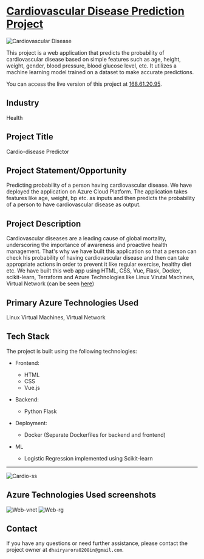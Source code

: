 # [Cardiovascular Disease Prediction Project](http://168.61.20.95)

![Cardiovascular Disease](https://i.imgur.com/kgu7nKj.gif)

This project is a web application that predicts the probability of cardiovascular disease based on simple features such as age, height, weight, gender, blood pressure, blood glucose level, etc. It utilizes a machine learning model trained on a dataset to make accurate predictions.

You can access the live version of this project at [168.61.20.95](http://168.61.20.95).

## Industry
Health

## Project Title
Cardio-disease Predictor

## Project Statement/Opportunity
Predicting probability of a person having cardiovascular disease. We have deployed the application on Azure Cloud Platform. The application takes features like age, weight, bp etc. as inputs and then predicts the probability of a person to have cardiovascular disease as output.

## Project Description
Cardiovascular diseases are a leading cause of global mortality, underscoring the importance of awareness and proactive health management. That's why we have built this application so that a person can check his probability of having cardiovascular disease and then can take appropriate actions in order to prevent it like regular exercise, healthy diet etc. We have built this web app using HTML, CSS, Vue, Flask, Docker, scikit-learn, Terraform and Azure Technologies like Linux Virutal Machines, Virtual Network (can be seen [here](https://github.com/Dhairya-Arora01/Cardio-disease-predictor/blob/bb46a482328306e785741bafff1d75e7c081deca/infra/main.tf#L21))

## Primary Azure Technologies Used
Linux Virtual Machines, Virtual Network

## Tech Stack

The project is built using the following technologies:

- Frontend:
  - HTML
  - CSS
  - Vue.js

- Backend:
  - Python Flask

- Deployment:
  - Docker (Separate Dockerfiles for backend and frontend)

- ML
  - Logistic Regression implemented using Scikit-learn
    
<hr></hr>

![Cardio-ss](https://i.imgur.com/rkZG7gT.png)

## Azure Technologies Used screenshots
![Web-vnet](https://i.imgur.com/v0guAkF.png)
![Web-rg](https://i.imgur.com/yvQhtB3.png)

## Contact

If you have any questions or need further assistance, please contact the project owner at `dhairyarora0208in@gmail.com`.
